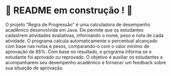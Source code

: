 # :construction: README em construção ! :construction:

O projeto "Regra de Progressão" é uma calculadora de desempenho acadêmico desenvolvida em Java. Ele permite que os estudantes cadastrem atividades avaliativas, informando o nome, peso e nota de cada atividade. O programa calcula automaticamente o percentual alcançado com base nas notas e pesos, comparando-o com o valor mínimo de aprovação de 85%. Com base no resultado, o programa informa se o estudante foi aprovado ou reprovado. O objetivo é auxiliar os estudantes a acompanharem seu desempenho acadêmico e fornecer um feedback sobre sua situação de aprovação.
